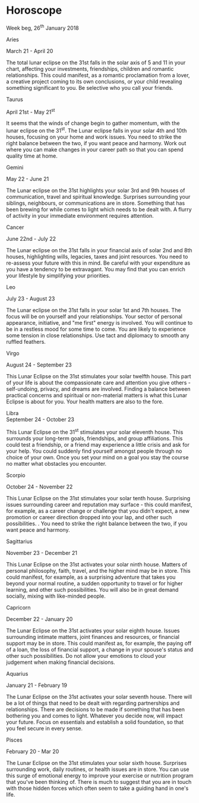 # Horoscope

Week beg, 26<sup>th</sup> January 2018

Aries

March 21 - April 20

The total lunar eclipse on the 31st falls in the solar axis of 5 and 11 in your chart, affecting your investments, friendships, children and romantic relationships. This could manifest, as a romantic proclamation from a lover, a creative project coming to its own conclusions, or your child revealing something significant to you. Be selective who you call your friends.

Taurus

April 21st - May 21<sup>st</sup>

It seems that the winds of change begin to gather momentum, with the lunar eclipse on the 31<sup>st</sup>. The Lunar eclipse falls in your solar 4th and 10th houses, focusing on your home and work issues. You need to strike the right balance between the two, if you want peace and harmony. Work out where you can make changes in your career path so that you can spend quality time at home.

Gemini

May 22 - June 21



The Lunar eclipse on the 31st highlights your solar 3rd and 9th houses of communication, travel and spiritual knowledge. Surprises surrounding your siblings, neighbours, or communications are in store. Something that has been brewing for while comes to light which needs to be dealt with. A flurry of activity in your immediate environment requires attention.

Cancer

June 22nd - July 22

The Lunar eclipse on the 31st falls in your financial axis of solar 2nd and 8th houses, highlighting wills, legacies, taxes and joint resources. You need to re-assess your future with this in mind. Be careful with your expenditure as you have a tendency to be extravagant. You may find that you can enrich your lifestyle by simplifying your priorities.

Leo 

July 23 - August 23

The Lunar eclipse on the 31st falls in your solar 1st and 7th houses. The focus will be on yourself and your relationships. Your sector of personal appearance, initiative, and "me first" energy is involved. You will continue to be in a restless mood for some time to come. You are likely to experience some tension in close relationships. Use tact and diplomacy to smooth any ruffled feathers.

Virgo

August 24 - September 23

This Lunar Eclipse on the 31st stimulates your solar twelfth house. This part of your life is about the compassionate care and attention you give others - self-undoing, privacy, and dreams are involved. Finding a balance between practical concerns and spiritual or non-material matters is what this Lunar Eclipse is about for you. Your health matters are also to the fore.

Libra  
September 24 - October 23

This Lunar Eclipse on the 31<sup>st</sup> stimulates your solar eleventh house. This surrounds your long-term goals, friendships, and group affiliations. This could test a friendship, or a friend may experience a little crisis and ask for your help. You could suddenly find yourself amongst people through no choice of your own. Once you set your mind on a goal you stay the course no matter what obstacles you encounter. 

Scorpio

October 24 - November 22

This Lunar Eclipse on the 31st stimulates your solar tenth house. Surprising issues surrounding career and reputation may surface - this could manifest, for example, as a career change or challenge that you didn't expect, a new promotion or career direction dropped into your lap, and other such possibilities. . You need to strike the right balance between the two, if you want peace and harmony.

Sagittarius

November 23 - December 21

This Lunar Eclipse on the 31st activates your solar ninth house. Matters of personal philosophy, faith, travel, and the higher mind may be in store. This could manifest, for example, as a surprising adventure that takes you beyond your normal routine, a sudden opportunity to travel or for higher learning, and other such possibilities. You will also be in great demand socially, mixing with like-minded people.

Capricorn

December 22 - January 20

The Lunar Eclipse on the 31st activates your solar eighth house. Issues surrounding intimate matters, joint finances and resources, or financial support may be in store. This could manifest as, for example, the paying off of a loan, the loss of financial support, a change in your spouse's status and other such possibilities. Do not allow your emotions to cloud your judgement when making financial decisions.

Aquarius

January 21 - February 19

The Lunar Eclipse on the 31st activates your solar seventh house. There will be a lot of things that need to be dealt with regarding partnerships and relationships. There are decisions to be made if something that has been bothering you and comes to light. Whatever you decide now, will impact your future. Focus on essentials and establish a solid foundation, so that you feel secure in every sense.

Pisces 

February 20 - Mar 20

The Lunar Eclipse on the 31st stimulates your solar sixth house. Surprises surrounding work, daily routines, or health issues are in store. You can use this surge of emotional energy to improve your exercise or nutrition program that you've been thinking of. There is much to suggest that you are in touch with those hidden forces which often seem to take a guiding hand in one's life.

